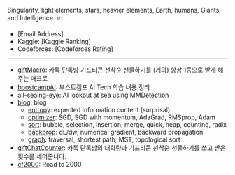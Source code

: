 Singularity, light elements, stars, heavier elements, Earth, humans, Giants, and Intelligence. ⭐
- [Email Address]
- Kaggle: [Kaggle Ranking]
- Codeforces: [Codeforces Rating]
---
- [giftMacro](https://github.com/star-bits/giftMacro): 카톡 단톡방 기프티콘 선착순 선물하기를 (거의) 항상 1등으로 받게 해주는 매크로
- [boostcampAI](https://github.com/star-bits/boostcampAI): 부스트캠프 AI Tech 학습 내용 정리
- [all-seaing-eye](https://github.com/star-bits/all-seaing-eye): AI lookout at sea using MMDetection
- [blog](https://github.com/star-bits/blog): blog
  - [entropy](https://github.com/star-bits/blog/blob/main/entropy.md): expected information content (surprisal)
  - [optimizer](https://github.com/star-bits/blog/blob/main/optimizer.md): SGD, SGD with momentum, AdaGrad, RMSprop, Adam
  - [sort](https://github.com/star-bits/blog/blob/main/sort.md): bubble, selection, insertion, merge, quick, heap, counting, radix
  - [backprop](https://github.com/star-bits/blog/blob/main/backprop.md): dL/dw, numerical gradient, backward propagation
  - [graph](https://github.com/star-bits/blog/blob/main/graph.md): traversal, shortest path, MST, topological sort
- [giftChatCounter](https://github.com/star-bits/giftChatCounter): 카톡 단톡방의 대화량과 기프티콘 선착순 선물하기를 쏘고 받은 횟수를 세어줍니다.
- [cf2000](https://github.com/star-bits/cf2000): Road to 2000
